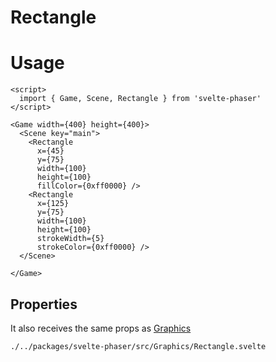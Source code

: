 # Rectangle

# Usage

```example
<script>
  import { Game, Scene, Rectangle } from 'svelte-phaser'
</script>

<Game width={400} height={400}>
  <Scene key="main">
    <Rectangle
      x={45}
      y={75}
      width={100}
      height={100}
      fillColor={0xff0000} />
    <Rectangle
      x={125}
      y={75}
      width={100}
      height={100}
      strokeWidth={5}
      strokeColor={0xff0000} />
  </Scene>

</Game>
```

## Properties

It also receives the same props as [Graphics](components/graphics)

```properties
./../packages/svelte-phaser/src/Graphics/Rectangle.svelte
```
